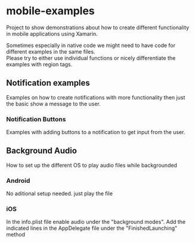 # mobile-examples

Project to show demonstrations about how to create different functionality in mobile applications using Xamarin.

Sometimes especially in native code we might need to have code for different examples in the same files.   
Please try to either use individual functions or nicely differentiate the examples with region tags.

## Notification examples
Examples on how to create notifications with more functionality then just the basic show a message to the user.

### Notification Buttons
Examples with adding buttons to a notification to get input from the user.


## Background Audio
How to set up the different OS to play audio files while backgrounded

### Android
No aditional setup needed.   just play the file

### iOS
In the info.plist file enable audio under the "background modes".
Add the indicated lines in the AppDelegate file under the "FinishedLaunching" method

